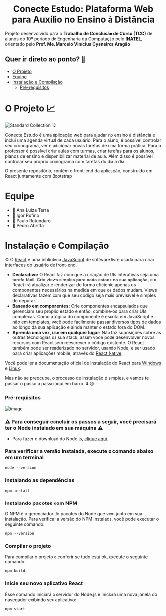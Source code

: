 <h1 align="center"> Conecte Estudo: Plataforma Web para Auxílio no Ensino à Distância</h1>

Projeto desenvolvido para o **Trabalho de Conclusão de Curso (TCC)** de alunos do 10º período de Engenharia da Computação pelo **<a href="https://inatel.br/home/">INATEL</a>**, orientado pelo **Prof. Me. Marcelo Vinícius Cysneiros Aragão**

## Quer ir direto ao ponto? 🔖

- [O Projeto](#o-projeto-)
- [Equipe](#equipe)
- [Instalação e Compilação](#instalação-e-compilação)
   - [Pré-requisitos](#pré-requisitos)

# O Projeto 📈
![Standard Collection 12](https://user-images.githubusercontent.com/85133838/174929187-ba4db727-4c54-4e79-8d75-ac1e4106c6d3.png)

Conecte Estudo é uma aplicação web para ajudar no ensino à distância e inclui uma agenda virtual de cada usuário. Para o aluno, é possível controlar seu cronograma, ver e adicionar novas tarefas de uma forma prática. Para o professor é possível criar aulas com turmas, criar tarefas para os alunos, planos de ensino e disponibilizar material de aula. Além disso é possível controlar seu próprio cronograma com tarefas do dia a dia. 

O presente repositório, contém o front-end da aplicação, construído em React juntamente com Bootstrap

# Equipe
* 👧 Ana Luiza Terra
* 👦 Igor Rufino
* 👦 Paulo Rotundaro
* 👦 Pedro Abritta

# Instalação e Compilação

⚙️ O <a href="https://pt-br.reactjs.org/">React</a> é uma biblioteca <a href="https://https://javascript.com/">JavaScript</a> de software livre usada para criar interfaces do usuário de front-end.

* **Declarativo:** O React faz com que a criação de UIs interativas seja uma tarefa fácil. Crie views simples para cada estado na sua aplicação, e o React irá atualizar e renderizar de forma eficiente apenas os componentes necessários na medida em que os dados mudam. Views declarativas fazem com que seu código seja mais previsível e simples de depurar.
* **Baseado em componentes:** Crie componentes encapsulados que gerenciam seu próprio estado e então, combine-os para criar UIs complexas. Como a lógica do componente é escrita em JavaScript e não em templates, você pode facilmente passar diversos tipos de dados ao longo da sua aplicação e ainda manter o estado fora do DOM.
* **Aprenda uma vez, use em qualquer lugar:** Não faz suposições sobre as outras tecnologias da sua stack, assim você pode desenvolver novos recursos com React sem reescrever o código existente. O React também pode ser renderizado no servidor, usando Node, e ser usado para criar aplicações mobile, através do <a href="https://https://reactnative.dev/">React Native</a>.


Você pode ler a documentação oficial de instalação do React para <a href="https://docs.microsoft.com/en-us/windows/dev-environment/javascript/react-overview/">Windows</a> e <a href="https://docs.microsoft.com/en-us/windows/dev-environment/javascript/react-overview">Linux</a>.

Mas não se preocupe, o processo de instalação é simples, e vamos te passar o passo a passo aqui em baixo. ⬇️ 😄

### Pré-requisitos
![image](https://user-images.githubusercontent.com/85133838/174918108-cb84d160-d0d2-4515-aa0c-3cfb5443f001.png)

### ⚠️ Para conseguir concluir os passos a seguir, você precisará ter o Node instalado em sua máquina ⚠️

* Para fazer o download do Node.js, <a href="https://nodejs.org/en/download/">clique aqui</a>.

### Para verificar a versão instalada, execute o comando abaixo em um terminal
```
node --version
```
### Instalando as dependências
```
npm install
```
### Instalando pacotes com NPM 
O NPM é o gerenciador de pacotes do Node que vem junto em sua instalação. Para verificar a versão do NPM instalada, você pode executar o seguinte comando:
```
npm --version
```

### Compilar o projeto
Para compilar o projeto e conferir se tudo está ok, execute o seguinte comando:
```
npm build
```

### Inicie seu novo aplicativo React
Esse comando iniciará o servidor do Node.js e iniciará uma nova janela do navegador exibindo seu aplicativo:
```
npm start
```


